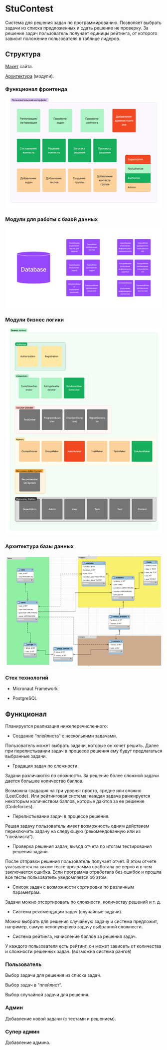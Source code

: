 # StuContest

Система для решения задач по программированию. Позволяет выбрать задачи из списка предложенных и сдать решение не проверку. За решение задач пользователь получает единицы рейтинга, от которого зависит положение пользователя в таблице лидеров.

## Структура

[Макет](https://www.figma.com/file/EU7IZJBpYt64vp5SEzBqoC/Untitled?node-id=0%3A3&t=VU75m9US0ZnnyGN5-1) сайта.

[Архитектура](https://www.figma.com/file/r7rWgjDOiuDXBuJbGpPzqb/StuContest(Arch)?node-id=0%3A1&t=M8ytzJuEbvGvgJ1m-1) (модули).

### Функционал фронтенда
![Фронт](/images/front.png)

### Модули для работы с базой данных
![Модули для работы с базой данных](/images/db.png)

### Модули бизнес логики
![Модули бизнес логики](/images/blogic.png)

### Архитектура базы данных

![Архитектура базы данных](/images/dbarch.png)

### Стек технологий

- Micronaut Framework

- PostgreSQL

## Функционал

Планируется реализация нижеперечисленного:

- Создание “плейлиста“ с несколькими задачами.

Пользователь может выбрать задачи, которые он хочет решить. Далее при перелистывании задач в процессе решения ему будут предлагаться выбранные задачи.

- Градация задач по сложности.

Задачи различаются по сложности. За решение более сложной задачи дается большее количество баллов.

Возможна градация на три уровня: просто, средне или сложно (LeetCode). Или рейтинговая система: каждая задача ранжируется некоторым количеством баллов, которые даются за ее решение (Codeforces).

- Перелистывание задач в процессе решения.

Решая задачу пользователь имеет возможность одним действием переключить задачу на следующую (рекомендованную или из “плейлиста“).

- Проверка решения задач, вывод отчета по итогам тестирования решения задачи.

После отправки решения пользователь получает отчет. В этом отчете указывается на каком тесте программа сработала не верно и в чем заключается ошибка. Если программа отработала без ошибок и прошла все тесты пользователь уведомляется об этом.

- Список задач с возможности сортировки по различным параметрам.

Задачи можно отсортировать по сложности, количеству решений и т. д.

- Система рекомендации задач (случайные задачи).

Можно выбрать для решения случайную задачу и система предложит, например, самую непопулярную задачу выбранной сложности.

- Система рейтинга, начисление баллов за решения задач.

У каждого пользователя есть рейтинг, он может зависеть от количества и сложности решенных задач. (возможна система рангов)

### Пользователь

Выбор задачи для решения из списка задач.

Выбор задач в “плейлист“.

Выбор случайной задачи для решения.

### Админ

Добавление новой задачи (с тестами и решением).

### Супер админ

Добавление админа.
